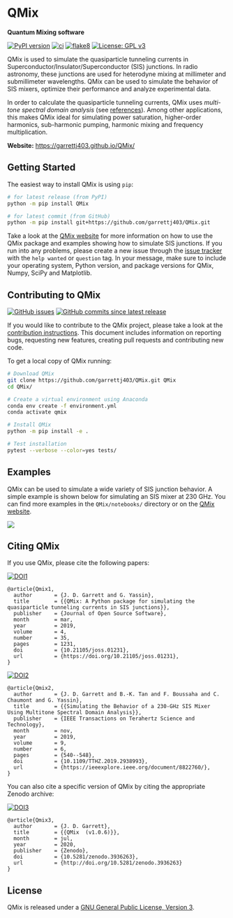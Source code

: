QMix
====

**Quantum Mixing software**

[![PyPI version](https://badge.fury.io/py/qmix.svg)](https://badge.fury.io/py/qmix)
[![ci](https://github.com/garrettj403/QMix/actions/workflows/ci.yml/badge.svg)](https://github.com/garrettj403/QMix/actions/workflows/ci.yml)
[![flake8](https://github.com/garrettj403/QMix/actions/workflows/linter.yml/badge.svg)](https://github.com/garrettj403/QMix/actions/workflows/linter.yml)
[![License: GPL v3](https://img.shields.io/badge/License-GPL%20v3-blue.svg)](https://github.com/garrettj403/QMix/blob/master/LICENSE)

QMix is used to simulate the quasiparticle tunneling currents in Superconductor/Insulator/Superconductor (SIS) junctions. In radio astronomy, these junctions are used for heterodyne mixing at millimeter and submillimeter wavelengths. QMix can be used to simulate the behavior of SIS mixers, optimize their performance and analyze experimental data.

In order to calculate the quasiparticle tunneling currents, QMix uses *multi-tone spectral domain analysis* (see [references](https://garrettj403.github.io/QMix/references.html#references-related-to-multi-tone-spectral-domain-analysis)). Among other applications, this makes QMix ideal for simulating power saturation, higher-order harmonics, sub-harmonic pumping, harmonic mixing and frequency multiplication.

**Website:** https://garrettj403.github.io/QMix/

Getting Started
---------------

The easiest way to install QMix is using ``pip``:

```bash
# for latest release (from PyPI)
python -m pip install QMix

# for latest commit (from GitHub)
python -m pip install git+https://github.com/garrettj403/QMix.git
```

Take a look at the [QMix website](https://garrettj403.github.io/QMix/) for more information on how to use the QMix package and examples showing how to simulate SIS junctions. If you run into any problems, please create a new issue through the [issue tracker](https://github.com/garrettj403/QMix/issues) with the ``help wanted`` or ``question`` tag. In your message, make sure to include your operating system, Python version, and package versions for QMix, Numpy, SciPy and Matplotlib.

Contributing to QMix
--------------------

[![GitHub issues](https://img.shields.io/github/issues-raw/garrettj403/QMix.svg)](https://github.com/garrettj403/QMix/issues)
[![GitHub commits since latest release](https://img.shields.io/github/commits-since/garrettj403/QMix/latest.svg)](https://github.com/garrettj403/QMix/commits/master)

If you would like to contribute to the QMix project, please take a look at the [contribution instructions](https://github.com/garrettj403/QMix/blob/master/CONTRIBUTING.md). This document includes information on reporting bugs, requesting new features, creating pull requests and contributing new code.

To get a local copy of QMix running:

```bash
# Download QMix
git clone https://github.com/garrettj403/QMix.git QMix
cd QMix/

# Create a virtual environment using Anaconda
conda env create -f environment.yml
conda activate qmix

# Install QMix
python -m pip install -e .

# Test installation
pytest --verbose --color=yes tests/
```

Examples
--------

QMix can be used to simulate a wide variety of SIS junction behavior. A simple example is shown below for simulating an SIS mixer at 230 GHz. You can find more examples in the ``QMix/notebooks/`` directory or on the [QMix website](https://garrettj403.github.io/QMix/single-tone-simulation.html). 

![](https://raw.githubusercontent.com/garrettj403/QMix/master/notebooks/results/multi-tone-results.png)

Citing QMix
-----------

If you use QMix, please cite the following papers:

[![DOI1](https://img.shields.io/badge/DOI%201%3A-10.21105%2Fjoss.01231-blue)](https://doi.org/10.21105/joss.01231)

    @article{Qmix1,
      author       = {J. D. Garrett and G. Yassin},
      title        = {{QMix: A Python package for simulating the quasiparticle tunneling currents in SIS junctions}},
      publisher    = {Journal of Open Source Software},
      month        = mar,
      year         = 2019,
      volume       = 4,
      number       = 35,
      pages        = 1231,
      doi          = {10.21105/joss.01231},
      url          = {https://doi.org/10.21105/joss.01231},
    }

[![DOI2](https://img.shields.io/badge/DOI%202%3A-10.1109%2FTTHZ.2019.2938993-blue)](https://doi.org/10.1109/TTHZ.2019.2938993)

    @article{Qmix2,
      author       = {J. D. Garrett and B.-K. Tan and F. Boussaha and C. Chaumont and G. Yassin},
      title        = {{Simulating the Behavior of a 230-GHz SIS Mixer Using Multitone Spectral Domain Analysis}},
      publisher    = {IEEE Transactions on Terahertz Science and Technology},
      month        = nov,
      year         = 2019,
      volume       = 9,
      number       = 6,
      pages        = {540--548},
      doi          = {10.1109/TTHZ.2019.2938993},
      url          = {https://ieeexplore.ieee.org/document/8822760/},
    }

You can also cite a specific version of QMix by citing the appropriate Zenodo archive:

[![DOI3](https://img.shields.io/badge/DOI%203%3A-10.5281%2Fzenodo.2538162-blue)](https://doi.org/10.5281/zenodo.2538162)

    @article{Qmix3,
      author       = {J. D. Garrett},
      title        = {{QMix  (v1.0.6)}},
      month        = jul,
      year         = 2020,
      publisher    = {Zenodo},
      doi          = {10.5281/zenodo.3936263},
      url          = {http://doi.org/10.5281/zenodo.3936263}
    }

License
-------

QMix is released under a [GNU General Public License, Version 3](https://github.com/garrettj403/QMix/blob/master/LICENSE).
